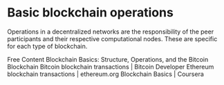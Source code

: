 # Basic blockchain operations

Operations in a decentralized networks are the responsibility of the peer participants and their respective computational nodes. These are specific for each type of blockchain.

<ResourceGroupTitle>Free Content</ResourceGroupTitle>
<BadgeLink colorScheme='yellow' badgeText='Read' href='https://www.mlq.ai/blockchain-basics/'>Blockchain Basics: Structure, Operations, and the Bitcoin Blockchain</BadgeLink>
<BadgeLink colorScheme='yellow' badgeText='Read' href='https://developer.bitcoin.org/reference/transactions.html'>Bitcoin blockchain transactions | Bitcoin Developer</BadgeLink>
<BadgeLink colorScheme='yellow' badgeText='Read' href='https://ethereum.org/en/developers/docs/transactions/'>Ethereum blockchain transactions | ethereum.org</BadgeLink>
<BadgeLink colorScheme='green' badgeText='Course' href='https://www.coursera.org/lecture/blockchain-basics/basic-operations-OxILB'>Blockchain Basics | Coursera</BadgeLink>
